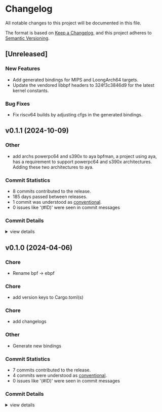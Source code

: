 # Changelog

All notable changes to this project will be documented in this file.

The format is based on [Keep a Changelog](https://keepachangelog.com/en/1.0.0/),
and this project adheres to [Semantic Versioning](https://semver.org/spec/v2.0.0.html).

## [Unreleased]

### New Features

 - Add generated bindings for MIPS and LoongArch64 targets.
 - Update the vendored libbpf headers to 324f3c3846d9 for the latest kernel
   constants.

### Bug Fixes

 - Fix riscv64 builds by adjusting cfgs in the generated bindings.

## v0.1.1 (2024-10-09)

### Other

 - <csr-id-b513af12e8baa5c5097eaf0afdae61a830c3f877/> add archs powerpc64 and s390x to aya
   bpfman, a project using aya, has a requirement to support powerpc64 and
   s390x architectures. Adding these two architectures to aya.

### Commit Statistics

<csr-read-only-do-not-edit/>

 - 8 commits contributed to the release.
 - 185 days passed between releases.
 - 1 commit was understood as [conventional](https://www.conventionalcommits.org).
 - 0 issues like '(#ID)' were seen in commit messages

### Commit Details

<csr-read-only-do-not-edit/>

<details><summary>view details</summary>

 * **Uncategorized**
    - Merge pull request #974 from Billy99/billy99-arch-ppc64-s390x ([`ab5e688`](https://github.com/aya-rs/aya/commit/ab5e688fd49fcfb402ad47d51cb445437fbd8cb7))
    - Add archs powerpc64 and s390x to aya ([`b513af1`](https://github.com/aya-rs/aya/commit/b513af12e8baa5c5097eaf0afdae61a830c3f877))
    - Merge pull request #1010 from aya-rs/codegen ([`bdbd042`](https://github.com/aya-rs/aya/commit/bdbd0423f8aa00f9e59a0b06d2ac9735c373c27f))
    - [codegen] Update libbpf to b07dfe3b2a6cb0905e883510f22f9f7c0bb66d0dUpdate libbpf to b07dfe3b2a6cb0905e883510f22f9f7c0bb66d0d ([`e217727`](https://github.com/aya-rs/aya/commit/e2177278ae9951a0262349a6741d013032b3cce6))
    - Merge pull request #978 from aya-rs/codegen ([`06aa5c8`](https://github.com/aya-rs/aya/commit/06aa5c8ed344bd0d85096a0fd033ff0bd90a2f88))
    - [codegen] Update libbpf to c1a6c770c46c6e78ad6755bf596c23a4e6f6b216 ([`8b50a6a`](https://github.com/aya-rs/aya/commit/8b50a6a5738b5a57121205490d26805c74cb63de))
    - Allowlist expected cfgs ([`e4f9ed8`](https://github.com/aya-rs/aya/commit/e4f9ed8d79e4cd19ab5124352fca9e6cbdc1030b))
    - Deny warnings ([`b603c66`](https://github.com/aya-rs/aya/commit/b603c665a9a2ec48de2c4b412876bd015e5ead15))
</details>

## v0.1.0 (2024-04-06)

<csr-id-70ac91dc1e6f209a701cd868db215763d65efa73/>
<csr-id-b06ff402780b80862933791831c578e4c339fc96/>
<csr-id-c7fe60d47e0cc32fc7123e37532d104eaa392b50/>
<csr-id-a4ae8adb0db75f2b82b10b0740447a1dbead62c0/>

### Chore

 - <csr-id-70ac91dc1e6f209a701cd868db215763d65efa73/> Rename bpf -> ebpf

### Chore

 - <csr-id-a4ae8adb0db75f2b82b10b0740447a1dbead62c0/> add version keys to Cargo.toml(s)

### Chore

 - <csr-id-c7fe60d47e0cc32fc7123e37532d104eaa392b50/> add changelogs

### Other

 - <csr-id-b06ff402780b80862933791831c578e4c339fc96/> Generate new bindings

### Commit Statistics

<csr-read-only-do-not-edit/>

 - 7 commits contributed to the release.
 - 4 commits were understood as [conventional](https://www.conventionalcommits.org).
 - 0 issues like '(#ID)' were seen in commit messages

### Commit Details

<csr-read-only-do-not-edit/>

<details><summary>view details</summary>

 * **Uncategorized**
    - Release aya-ebpf-bindings v0.1.0, aya-ebpf-macros v0.1.0, aya-ebpf v0.1.0 ([`a34c5e4`](https://github.com/aya-rs/aya/commit/a34c5e43b85dd176b9b18f1cc9c9d80d52f10a1f))
    - Add version keys to Cargo.toml(s) ([`a4ae8ad`](https://github.com/aya-rs/aya/commit/a4ae8adb0db75f2b82b10b0740447a1dbead62c0))
    - Release aya-ebpf-bindings v0.1.0, aya-ebpf-macros v0.1.0, aya-ebpf v0.1.0 ([`b8964d3`](https://github.com/aya-rs/aya/commit/b8964d3fd27353beb9054dd18fe8d16251f9164b))
    - Add changelogs ([`c7fe60d`](https://github.com/aya-rs/aya/commit/c7fe60d47e0cc32fc7123e37532d104eaa392b50))
    - Generate new bindings ([`b06ff40`](https://github.com/aya-rs/aya/commit/b06ff402780b80862933791831c578e4c339fc96))
    - Merge pull request #528 from dave-tucker/rename-all-the-things ([`63d8d4d`](https://github.com/aya-rs/aya/commit/63d8d4d34bdbbee149047dc0a5e9c2b191f3b32d))
    - Rename bpf -> ebpf ([`70ac91d`](https://github.com/aya-rs/aya/commit/70ac91dc1e6f209a701cd868db215763d65efa73))
</details>
